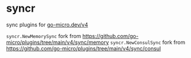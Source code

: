 # syncr
sync plugins for [go-micro.dev/v4](https://github.com/go-micro/go-micro)

`syncr.NewMemorySync` fork from https://github.com/go-micro/plugins/tree/main/v4/sync/memory
`syncr.NewConsulSync` fork from https://github.com/go-micro/plugins/tree/main/v4/sync/consul
